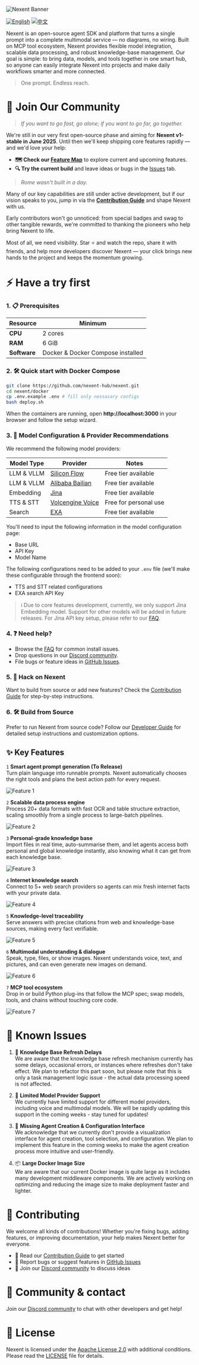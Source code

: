 ![Nexent Banner](./assets/NexentBanner.png)

[![English](https://img.shields.io/badge/English-README-blue)](README.md)
[![中文](https://img.shields.io/badge/中文-README-green)](README_CN.md)

Nexent is an open-source agent SDK and platform that turns a single prompt into a complete multimodal service — no diagrams, no wiring. Built on MCP tool ecosystem, Nexent provides flexible model integration, scalable data processing, and robust knowledge-base management. Our goal is simple: to bring data, models, and tools together in one smart hub, so anyone can easily integrate Nexent into projects and make daily workflows smarter and more connected.

> One prompt. Endless reach.

# 🤝 Join Our Community

> *If you want to go fast, go alone; if you want to go far, go together.*

We're still in our very first open-source phase and aiming for **Nexent v1-stable in June 2025**. Until then we'll keep shipping core features rapidly — and we'd love your help:

* **🗺️ Check our [Feature Map](https://github.com/orgs/nexent-hub/projects/2/views/1)** to explore current and upcoming features.
* **🔍 Try the current build** and leave ideas or bugs in the [Issues](https://github.com/nexent-hub/nexent/issues) tab.

> *Rome wasn't built in a day.*

Many of our key capabilities are still under active development, but if our vision speaks to you, jump in via the **[Contribution Guide](CONTRIBUTING.md)** and shape Nexent with us.

Early contributors won't go unnoticed: from special badges and swag to other tangible rewards, we're committed to thanking the pioneers who help bring Nexent to life.

Most of all, we need visibility. Star ⭐ and watch the repo, share it with friends, and help more developers discover Nexent — your click brings new hands to the project and keeps the momentum growing.

# ⚡ Have a try first

### 1. 📋 Prerequisites  

| Resource | Minimum |
|----------|---------|
| **CPU**  | 2 cores |
| **RAM**  | 6 GiB   |
| **Software** | Docker & Docker Compose installed |

### 2. 🛠️ Quick start with Docker Compose

```bash
git clone https://github.com/nexent-hub/nexent.git
cd nexent/docker
cp .env.example .env # fill only nessasary configs
bash deploy.sh
```

When the containers are running, open **http://localhost:3000** in your browser and follow the setup wizard.

### 3. 🤖 Model Configuration & Provider Recommendations

We recommend the following model providers:

| Model Type | Provider | Notes |
|------------|----------|-------|
| LLM & VLLM | [Silicon Flow](https://siliconflow.cn/) | Free tier available |
| LLM & VLLM | [Alibaba Bailian](https://bailian.console.aliyun.com/) | Free tier available |
| Embedding | [Jina](https://jina.ai/) | Free tier available |
| TTS & STT | [Volcengine Voice](https://www.volcengine.com/product/voice-tech) | Free for personal use |
| Search | [EXA](https://exa.ai/) | Free tier available |

You'll need to input the following information in the model configuration page:
- Base URL
- API Key
- Model Name

The following configurations need to be added to your `.env` file (we'll make these configurable through the frontend soon):
- TTS and STT related configurations
- EXA search API Key

> ℹ️ Due to core features development, currently, we only support Jina Embedding model. Support for other models will be added in future releases. For Jina API key setup, please refer to our [FAQ](FAQ.md).

### 4. ❓ Need help?

- Browse the [FAQ](FAQ.md) for common install issues.  
- Drop questions in our [Discord community](https://discord.gg/tb5H3S3wyv).  
- File bugs or feature ideas in [GitHub Issues](https://github.com/nexent-hub/nexent/issues).

### 5. 🔧 Hack on Nexent

Want to build from source or add new features? Check the [Contribution Guide](CONTRIBUTING.md) for step-by-step instructions.

### 6. 🛠️ Build from Source

Prefer to run Nexent from source code? Follow our [Developer Guide](DEVELOPPER_NOTE.md) for detailed setup instructions and customization options.

## ✨ Key Features

`1` **Smart agent prompt generation (To Release)**  
   Turn plain language into runnable prompts. Nexent automatically chooses the right tools and plans the best action path for every request.

   ![Feature 1](./assets/Feature1.png)

`2` **Scalable data process engine**  
   Process 20+ data formats with fast OCR and table structure extraction, scaling smoothly from a single process to large-batch pipelines.

   ![Feature 2](./assets/Feature2.png)

`3` **Personal-grade knowledge base**  
   Import files in real time, auto-summarise them, and let agents access both personal and global knowledge instantly, also knowing what it can get from each knowledge base.

   ![Feature 3](./assets/Feature3.png)

`4` **Internet knowledge search**  
   Connect to 5+ web search providers so agents can mix fresh internet facts with your private data.

   ![Feature 4](./assets/Feature4.png)

`5` **Knowledge-level traceability**  
   Serve answers with precise citations from web and knowledge-base sources, making every fact verifiable.

   ![Feature 5](./assets/Feature5.png)

`6` **Multimodal understanding & dialogue**  
   Speak, type, files, or show images. Nexent understands voice, text, and pictures, and can even generate new images on demand.

   ![Feature 6](./assets/Feature6.png)

`7` **MCP tool ecosystem**  
   Drop in or build Python plug-ins that follow the MCP spec; swap models, tools, and chains without touching core code.

   ![Feature 7](./assets/Feature7.png)

# 🐛 Known Issues

1. 🔄 **Knowledge Base Refresh Delays**  
   We are aware that the knowledge base refresh mechanism currently has some delays, occasional errors, or instances where refreshes don't take effect. We plan to refactor this part soon, but please note that this is only a task management logic issue - the actual data processing speed is not affected.

2. 🤖 **Limited Model Provider Support**  
   We currently have limited support for different model providers, including voice and multimodal models. We will be rapidly updating this support in the coming weeks - stay tuned for updates!

3. 🎨 **Missing Agent Creation & Configuration Interface**  
   We acknowledge that we currently don't provide a visualization interface for agent creation, tool selection, and configuration. We plan to implement this feature in the coming weeks to make the agent creation process more intuitive and user-friendly.

4. 📦 **Large Docker Image Size**  
   We are aware that our current Docker image is quite large as it includes many development middleware components. We are actively working on optimizing and reducing the image size to make deployment faster and lighter.

# 👥 Contributing

We welcome all kinds of contributions! Whether you're fixing bugs, adding features, or improving documentation, your help makes Nexent better for everyone. 

- 📖 Read our [Contribution Guide](CONTRIBUTING.md) to get started
- 🐛 Report bugs or suggest features in [GitHub Issues](https://github.com/nexent-hub/nexent/issues)
- 💬 Join our [Discord community](https://discord.gg/tb5H3S3wyv) to discuss ideas

# 💬 Community & contact

Join our [Discord community](https://discord.gg/tb5H3S3wyv) to chat with other developers and get help!

# 📄 License

Nexent is licensed under the [Apache License 2.0](LICENSE) with additional conditions. Please read the [LICENSE](LICENSE) file for details.

